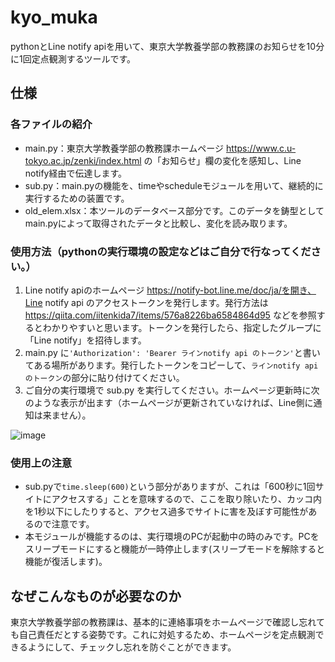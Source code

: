 # kyo_muka
pythonとLine notify apiを用いて、東京大学教養学部の教務課のお知らせを10分に1回定点観測するツールです。
## 仕様
### 各ファイルの紹介
- main.py：東京大学教養学部の教務課ホームページ https://www.c.u-tokyo.ac.jp/zenki/index.html の「お知らせ」欄の変化を感知し、Line notify経由で伝達します。
- sub.py：main.pyの機能を、timeやscheduleモジュールを用いて、継続的に実行するための装置です。
- old_elem.xlsx：本ツールのデータベース部分です。このデータを鋳型としてmain.pyによって取得されたデータと比較し、変化を読み取ります。
### 使用方法（pythonの実行環境の設定などはご自分で行なってください。）
1. Line notify apiのホームページ https://notify-bot.line.me/doc/ja/を開き、Line notify api のアクセストークンを発行します。発行方法は https://qiita.com/iitenkida7/items/576a8226ba6584864d95 などを参照するとわかりやすいと思います。トークンを発行したら、指定したグループに「Line notify」を招待します。
2. main.py に```'Authorization': 'Bearer ラインnotify api のトークン'```と書いてある場所があります。発行したトークンをコピーして、`ラインnotify api のトークン`の部分に貼り付けてください。
3. ご自分の実行環境で sub.py を実行してください。ホームページ更新時に次のような表示が出ます（ホームページが更新されていなければ、Line側に通知は来ません）。

![image](https://user-images.githubusercontent.com/125573400/231678976-3a74173f-898c-4caf-b577-42b4be1e28b1.png)

### 使用上の注意
- sub.pyで`time.sleep(600)`という部分がありますが、これは「600秒に1回サイトにアクセスする」ことを意味するので、ここを取り除いたり、カッコ内を1秒以下にしたりすると、アクセス過多でサイトに害を及ぼす可能性があるので注意です。
- 本モジュールが機能するのは、実行環境のPCが起動中の時のみです。PCをスリープモードにすると機能が一時停止します(スリープモードを解除すると機能が復活します)。

## なぜこんなものが必要なのか
東京大学教養学部の教務課は、基本的に連絡事項をホームページで確認し忘れても自己責任だとする姿勢です。これに対処するため、ホームページを定点観測できるようにして、チェックし忘れを防ぐことができます。
